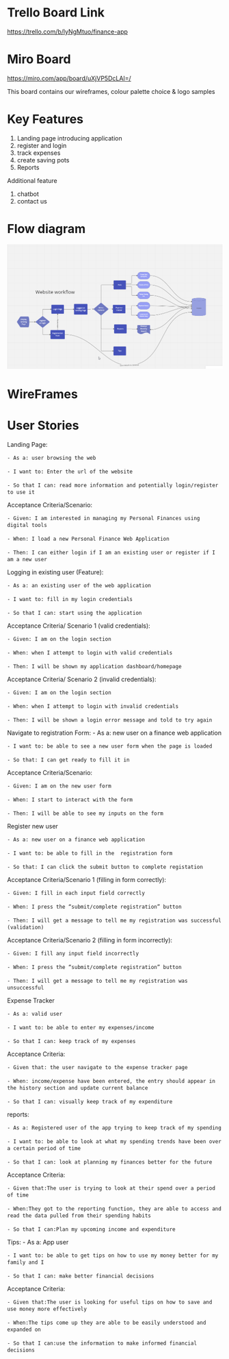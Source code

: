 # Trello Board Link
https://trello.com/b/lyNgMtuo/finance-app


# Miro Board

https://miro.com/app/board/uXjVP5DcLAI=/ 

This board contains our wireframes, colour palette choice & logo samples

# Key Features 

1. Landing page introducing application
2. register and login
3. track expenses
4. create saving pots
5. Reports 

Additional feature
1. chatbot
2. contact us


# Flow diagram 
 
 ![Screenshot](client/public/imgs/flowchart.png)

# WireFrames




# User Stories

Landing Page:

    - As a: user browsing the web

    - I want to: Enter the url of the website

    - So that I can: read more information and potentially login/register to use it

  Acceptance Criteria/Scenario:

    - Given: I am interested in managing my Personal Finances using digital tools

    - When: I load a new Personal Finance Web Application

    - Then: I can either login if I am an existing user or register if I am a new user


Logging in existing user (Feature):

    - As a: an existing user of the web application

    - I want to: fill in my login credentials

    - So that I can: start using the application

  Acceptance Criteria/ Scenario 1 (valid credentials):

    - Given: I am on the login section

    - When: when I attempt to login with valid credentials

    - Then: I will be shown my application dashboard/homepage

  Acceptance Criteria/ Scenario 2 (invalid credentials):

    - Given: I am on the login section

    - When: when I attempt to login with invalid credentials

    - Then: I will be shown a login error message and told to try again


Navigate to registration Form:
    - As a: new user on a finance web application

    - I want to: be able to see a new user form when the page is loaded

    - So that: I can get ready to fill it in 

 Acceptance Criteria/Scenario:

    - Given: I am on the new user form

    - When: I start to interact with the form 

    - Then: I will be able to see my inputs on the form


Register new user

    - As a: new user on a finance web application

    - I want to: be able to fill in the  registration form

    - So that: I can click the submit button to complete registation

  Acceptance Criteria/Scenario 1 (filling in form correctly):

    - Given: I fill in each input field correctly

    - When: I press the “submit/complete registration” button

    - Then: I will get a message to tell me my registration was successful (validation)

  Acceptance Criteria/Scenario 2 (filling in form incorrectly):

    - Given: I fill any input field incorrectly

    - When: I press the “submit/complete registration” button

    - Then: I will get a message to tell me my registration was unsuccessful

Expense Tracker

    - As a: valid user

    - I want to: be able to enter my expenses/income 
  
    - So that I can: keep track of my expenses 

  Acceptance Criteria:

    - Given that: the user navigate to the expense tracker page 

    - When: income/expense have been entered, the entry should appear in the history section and update current balance

    - So that I can: visually keep track of my expenditure 


reports:

    - As a: Registered user of the app trying to keep track of my spending

    - I want to: be able to look at what my spending trends have been over a certain period of time

    - So that I can: look at planning my finances better for the future

  Acceptance Criteria:

    - Given that:The user is trying to look at their spend over a period of time

    - When:They got to the reporting function, they are able to access and read the data pulled from their spending habits

    - So that I can:Plan my upcoming income and expenditure



Tips: 
    - As a: App user

    - I want to: be able to get tips on how to use my money better for my family and I
    
    - So that I can: make better financial decisions 
  Acceptance Criteria:

    - Given that:The user is looking for useful tips on how to save and use money more effectively 

    - When:The tips come up they are able to be easily understood and expanded on

    - So that I can:use the information to make informed financial decisions 






